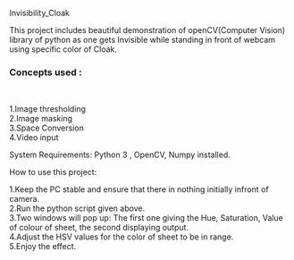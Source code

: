 Invisibility_Cloak

This project includes beautiful demonstration of openCV(Computer Vision) library of python as one gets Invisible while standing in front of webcam using specific color of Cloak.

<h3>Concepts used :</h3></br>

1.Image thresholding</br>
2.Image masking</br>
3.Space Conversion</br>
4.Video input</br>

System Requirements: 
Python 3 , OpenCV, Numpy installed.

How to use this project:

1.Keep the PC stable and ensure that there in nothing initially infront of camera.</br>
2.Run the python script given above.</br>
3.Two windows will pop up: The first one giving the Hue, Saturation, Value of colour of sheet, the second displaying output.</br>
4.Adjust the HSV values for the color of sheet to be in range.</br>
5.Enjoy the effect.
